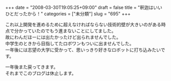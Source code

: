 +++
date = "2008-03-30T19:05:25+09:00"
draft = false
title = "釈迦はいいひとだったから！"
categories = ["未分類"]
slug = "695"
+++

<p>これ以上開発を進めるために超えなければならない技術的壁が大きいのがある時点で分かっていたのでもう進まないことにしてました。<br />故にわんだほーには出たかったけど出られませんでした。<br />中学生のときから目指してたロボワンもついに出ませんでした。<br />一年後には志望の大学に受かって、思いっきり好きなロボットに打ち込みたいです。</p>

<p>一年後また戻ってきます。<br />それまでこのブログは休止します。</p>

